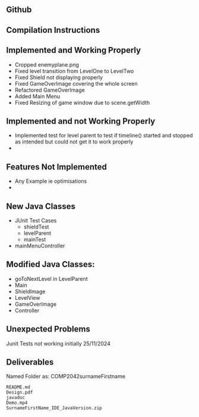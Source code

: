 ## Github

## Compilation Instructions
 
## Implemented and Working Properly
- Cropped enemyplane.png
- Fixed level transition from LevelOne to LevelTwo
- Fixed Shield not displaying properly
- Fixed GameOverImage covering the whole screen
- Refactored GameOverImage
- Added Main Menu
- Fixed Resizing of game window due to scene.getWidth
## Implemented and not Working Properly
- Implemented test for level parent to test if timeline() started and stopped as intended but could not get it to work properly
- 
## Features Not Implemented
- Any Example ie optimisations
- 

## New Java Classes
- JUnit Test Cases
    - shieldTest
    - levelParent
    - mainTest
- mainMenuController
## Modified Java Classes:
- goToNextLevel in LevelParent 
- Main
- ShieldImage
- LevelView
- GameOverImage
- Controller
## Unexpected Problems
Junit Tests not working initially 25/11/2024

## Deliverables
Named Folder as: COMP2042surnameFirstname

    README.md
    Design.pdf
    javadoc
    Demo.mp4
    SurnameFirstName_IDE_JavaVersion.zip

